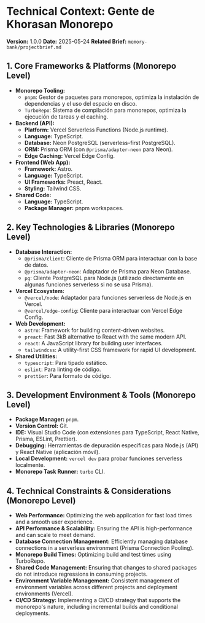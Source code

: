 # Technical Context: Gente de Khorasan Monorepo

**Version:** 1.0.0
**Date:** 2025-05-24
**Related Brief:** `memory-bank/projectbrief.md`

## 1. Core Frameworks & Platforms (Monorepo Level)

-   **Monorepo Tooling:**
    -   `pnpm`: Gestor de paquetes para monorepos, optimiza la instalación de dependencias y el uso del espacio en disco.
    -   `TurboRepo`: Sistema de compilación para monorepos, optimiza la ejecución de tareas y el caching.
-   **Backend (API):**
    -   **Platform:** Vercel Serverless Functions (Node.js runtime).
    -   **Language:** TypeScript.
    -   **Database:** Neon PostgreSQL (serverless-first PostgreSQL).
    -   **ORM:** Prisma ORM (con `@prisma/adapter-neon` para Neon).
    -   **Edge Caching:** Vercel Edge Config.
-   **Frontend (Web App):**
    -   **Framework:** Astro.
    -   **Language:** TypeScript.
    -   **UI Frameworks:** Preact, React.
    -   **Styling:** Tailwind CSS.
-   **Shared Code:**
    -   **Language:** TypeScript.
    -   **Package Manager:** pnpm workspaces.

## 2. Key Technologies & Libraries (Monorepo Level)

-   **Database Interaction:**
    -   `@prisma/client`: Cliente de Prisma ORM para interactuar con la base de datos.
    -   `@prisma/adapter-neon`: Adaptador de Prisma para Neon Database.
    -   `pg`: Cliente PostgreSQL para Node.js (utilizado directamente en algunas funciones serverless si no se usa Prisma).
-   **Vercel Ecosystem:**
    -   `@vercel/node`: Adaptador para funciones serverless de Node.js en Vercel.
    -   `@vercel/edge-config`: Cliente para interactuar con Vercel Edge Config.
-   **Web Development:**
    -   `astro`: Framework for building content-driven websites.
    -   `preact`: Fast 3kB alternative to React with the same modern API.
    -   `react`: A JavaScript library for building user interfaces.
    -   `tailwindcss`: A utility-first CSS framework for rapid UI development.
-   **Shared Utilities:**
    -   `typescript`: Para tipado estático.
    -   `eslint`: Para linting de código.
    -   `prettier`: Para formato de código.

## 3. Development Environment & Tools (Monorepo Level)

-   **Package Manager:** `pnpm`.
-   **Version Control:** Git.
-   **IDE:** Visual Studio Code (con extensiones para TypeScript, React Native, Prisma, ESLint, Prettier).
-   **Debugging:** Herramientas de depuración específicas para Node.js (API) y React Native (aplicación móvil).
-   **Local Development:** `vercel dev` para probar funciones serverless localmente.
-   **Monorepo Task Runner:** `turbo` CLI.

## 4. Technical Constraints & Considerations (Monorepo Level)

-   **Web Performance:** Optimizing the web application for fast load times and a smooth user experience.
-   **API Performance & Scalability:** Ensuring the API is high-performance and can scale to meet demand.
-   **Database Connection Management:** Efficiently managing database connections in a serverless environment (Prisma Connection Pooling).
-   **Monorepo Build Times:** Optimizing build and test times using TurboRepo.
-   **Shared Code Management:** Ensuring that changes to shared packages do not introduce regressions in consuming projects.
-   **Environment Variable Management:** Consistent management of environment variables across different projects and deployment environments (Vercel).
-   **CI/CD Strategy:** Implementing a CI/CD strategy that supports the monorepo's nature, including incremental builds and conditional deployments.
